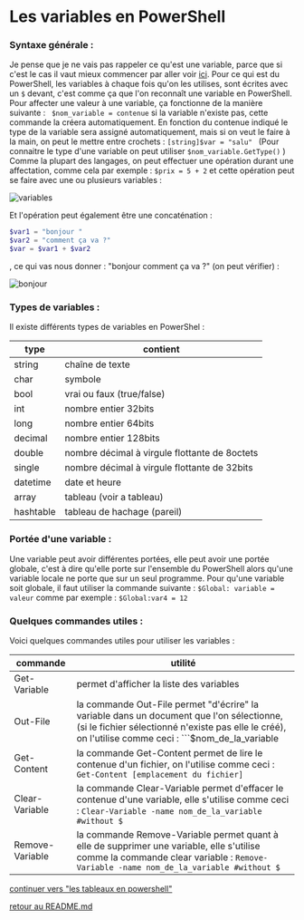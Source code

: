 # Les variables en PowerShell

### Syntaxe générale :

Je pense que je ne vais pas rappeler ce qu'est une variable, parce que si c'est le cas il vaut mieux commencer par aller voir [ici](https://www.youtube.com/watch?v=t8b9f5M9yoY).
Pour ce qui est du PowerShell, les variables à chaque fois qu'on les utilises, sont écrites avec un ```$``` devant, c'est comme ça que l'on reconnaît une variable en PowerShell.
Pour affecter une valeur à une variable, ça fonctionne de la manière suivante : ``` $nom_variable = contenue``` si la variable n'existe pas, cette commande la créera automatiquement.
En fonction du contenue indiqué le type de la variable sera assigné automatiquement, mais si on veut le faire à la main, on peut le mettre entre crochets : ```[string]$var = "salu" ``` 
(Pour connaitre le type d'une variable on peut utiliser ```$nom_variable.GetType()``` )
Comme la plupart des langages, on peut effectuer une opération durant une affectation, comme cela par exemple : ```$prix = 5 + 2``` et cette opération peut se faire avec une ou plusieurs variables : 

![variables](https://github.com/LBROCHARD/cours-linux/blob/main/images/Capture%20d%E2%80%99%C3%A9cran%202020-12-15%20090245.png  "ça fait bcp de variables pour pas grand chose mais bon...")

Et l'opération peut également être une concaténation : 
```powershell
$var1 = "bonjour "
$var2 = "comment ça va ?" 
$var = $var1 + $var2
```
, ce qui vas nous donner : "bonjour comment ça va ?" (on peut vérifier) :

![bonjour](https://github.com/LBROCHARD/cours-linux/blob/main/images/Capture%20d%E2%80%99%C3%A9cran%202020-12-15%20090810.png  "nickel")

### Types de variables :

Il existe différents types de variables en PowerShel : 

|type |contient |
|--|-----------|
|string |chaîne de texte |
|char |symbole |
|bool |vrai ou faux (true/false) |
|int |nombre entier 32bits |
|long |nombre entier 64bits |
|decimal |nombre entier 128bits |
|double |nombre décimal à virgule flottante de 8octets |
|single |nombre décimal à virgule flottante de 32bits |
|datetime |date et heure |
|array |tableau (voir a tableau) |
|hashtable |tableau de hachage (pareil) |

### Portée d'une variable :

Une variable peut avoir différentes portées, elle peut avoir une portée globale, c'est à dire qu'elle porte sur l'ensemble du PowerShell alors qu'une variable locale ne porte que sur un seul programme.
Pour qu'une variable soit globale, il faut utiliser la commande suivante : ```$Global: variable = valeur``` comme par exemple : ```$Global:var4 = 12```

### Quelques commandes utiles :

Voici quelques commandes utiles pour utiliser les variables :

|commande |utilité |
|-------|-----------|
|Get-Variable |permet d'afficher la liste des variables |
|Out-File | la commande Out-File permet "d'écrire" la variable dans un document que l'on sélectionne, (si le fichier sélectionné n'existe pas elle le créé), on l'utilise comme ceci : ```$nom_de_la_variable | Out-File [emplacement du fichier] ``` |
|Get-Content | la commande Get-Content permet de lire le contenue d'un fichier, on l'utilise comme ceci : ```Get-Content [emplacement du fichier] ``` |
|Clear-Variable | la commande Clear-Variable permet d'effacer le contenue d'une variable, elle s'utilise comme ceci : ```Clear-Variable -name nom_de_la_variable #without $```|
|Remove-Variable | la commande Remove-Variable permet quant à elle de supprimer une variable, elle s'utilise comme la commande clear variable : ```Remove-Variable -name nom_de_la_variable #without $```|




[continuer vers "les tableaux en powershell"](https://github.com/LBROCHARD/cours-linux/blob/main/cours/les_tableaux.md)

[retour au README.md](https://github.com/LBROCHARD/cours-linux)
